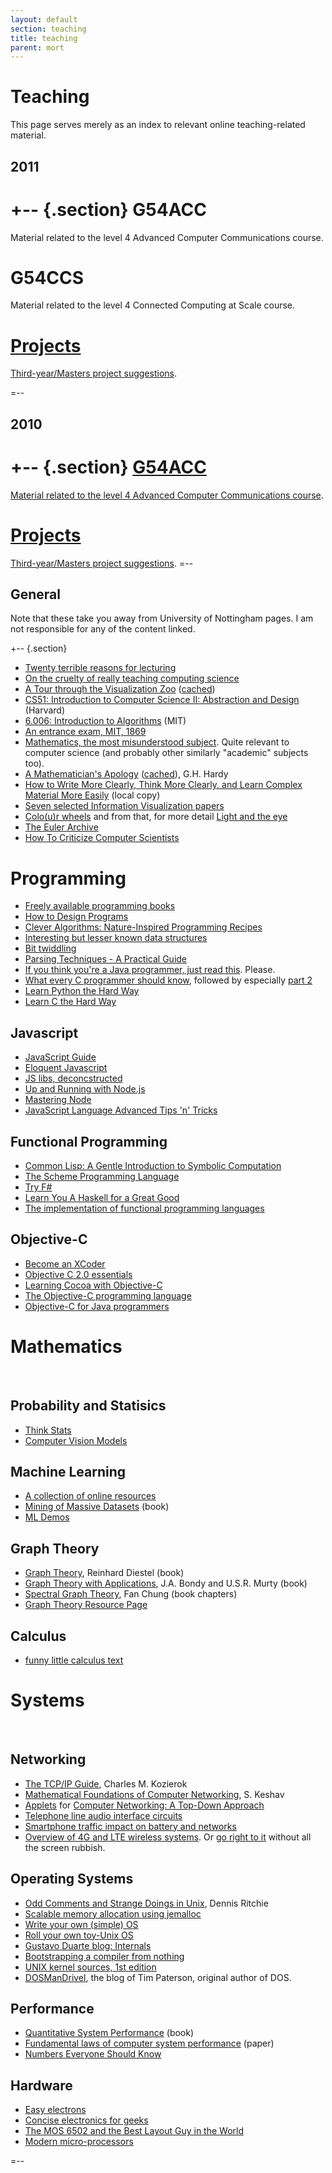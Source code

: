 ```yaml
---
layout: default
section: teaching
title: teaching
parent: mort
---
```


Teaching
========

This page serves merely as an index to relevant online
teaching-related material.

2011
----

+-- {.section}
G54ACC
======

Material related to the level 4 Advanced Computer Communications course.

G54CCS
======

Material related to the level 4 Connected Computing at Scale course.


[Projects][2011-projects]
========

[Third-year/Masters project suggestions][2011-projects].

=--

[2011-projects]: 2011-projects/
[2011-g54acc]: 2011-g54acc/
[2011-g54ccs]: 2011-g54ccs/


2010
----

+-- {.section}
[G54ACC][2010-g54acc]
======

[Material related to the level 4 Advanced Computer Communications course][2010-g54acc].


[Projects][2010-projects]
========

[Third-year/Masters project suggestions][2010-projects].
=--

[2010-projects]: 2010-projects/
[2010-g54acc]: 2010-g54acc/



General
-------

Note that these take you away from University of Nottingham pages.  I
am not responsible for any of the content linked.

+-- {.section}

+ [Twenty terrible reasons for
  lecturing](http://www.brookes.ac.uk/services/ocsd/2_learntch/20reasons.html) 
+ [On the cruelty of really teaching computing
  science](http://userweb.cs.utexas.edu/users/EWD/transcriptions/EWD10xx/EWD1036.html)
+ [A Tour through the Visualization
  Zoo](http://queue.acm.org/detail.cfm?id=1805128) ([cached](./material/p20-heer.pdf))
+ [CS51: Introduction to Computer Science II: Abstraction and
  Design](http://www.seas.harvard.edu/courses/cs51) (Harvard)
+ [6.006: Introduction to
  Algorithms](http://courses.csail.mit.edu/6.006/spring11/notes.shtml) (MIT)
+ [An entrance exam, MIT,
  1869](http://libraries.mit.edu/archives/exhibits/exam/index.html) 
+ [Mathematics, the most misunderstood
  subject](http://www.fordham.edu/academics/programs_at_fordham_/mathematics_departme/what_math/index.asp).
  Quite relevant to computer science (and probably other similarly
  "academic" subjects too).
+ [A Mathematician's Apology](http://www.math.ualberta.ca/mss/)
  ([cached](./material/GHHardy-AMathematiciansApology.pdf)),
  G.H. Hardy
+ [How to Write More Clearly, Think More Clearly, and Learn Complex
  Material More Easily](./material/WriteThinkLearn.pdf) (local copy)
+ [Seven selected Information Visualization
  papers](http://fellinlovewithdata.com/guides/7-classic-foundational-vis-papers) 
+ [Colo(u)r wheels](http://blog.asmartbear.com/color-wheels.html) and
  from that, for more detail [Light and the
  eye](http://www.handprint.com/HP/WCL/color1.html) 
+ [The Euler Archive](http://www.math.dartmouth.edu/~euler/)
+ [How To Criticize Computer
  Scientists](http://www.cs.purdue.edu/homes/dec/essay.criticize.html)


Programming
===========

+ [Freely available programming
  books](http://stackoverflow.com/questions/194812/list-of-freely-available-programming-books)
+ [How to Design Programs](http://htdp.org/2003-09-26/Book/)
+ [Clever Algorithms: Nature-Inspired Programming
  Recipes](http://www.cleveralgorithms.com/) 
+ [Interesting but lesser known data
  structures](http://stackoverflow.com/questions/500607/what-are-the-lesser-known-but-cool-data-structures) 
+ [Bit twiddling](http://graphics.stanford.edu/~seander/bithacks.html)
+ [Parsing Techniques - A Practical
  Guide](http://www.few.vu.nl/~dick/PTAPG.html)
+ [If you think you're a Java programmer, just read
  this](http://chaosinmotion.com/blog/?p=622).  Please.
+ [What every C programmer should
  know](http://blog.llvm.org/2011/05/what-every-c-programmer-should-know.html),
  followed by especially [part
  2](http://blog.llvm.org/2011/05/what-every-c-programmer-should-know_14.html)
+ [Learn Python the Hard Way](http://learnpythonthehardway.org/)
+ [Learn C the Hard Way](http://learncodethehardway.org/)

Javascript
----------

+ [JavaScript Guide](https://developer.mozilla.org/en/JavaScript/Guide)
+ [Eloquent Javascript](http://eloquentjavascript.net/)
+ [JS libs,
  deconcstructed](http://www.keyframesandcode.com/resources/javascript/deconstructed/)
+ [Up and Running with
  Node.js](http://ofps.oreilly.com/titles/9781449398583/index.html) 
+ [Mastering Node](https://github.com/visionmedia/masteringnode/)
+ [JavaScript Language Advanced Tips 'n'
  Tricks](http://code.google.com/p/jslibs/wiki/JavascriptTips)


Functional Programming
----------------------

+ [Common Lisp: A Gentle Introduction to Symbolic
  Computation](http://www.cs.cmu.edu/~dst/LispBook/index.html) 
+ [The Scheme Programming Language](http://scheme.com/tspl4/)
+ [Try F#](http://tryfs.net/)
+ [Learn You A Haskell for a Great
  Good](http://learnyouahaskell.com/chapters)
+ [The implementation of functional programming
  languages](http://research.microsoft.com/en-us/um/people/simonpj/papers/slpj-book-1987/) 

Objective-C
-----------

+ [Become an XCoder](http://www.cocoalab.com/?q=becomeanxcoder) 
+ [Objective C 2.0
  essentials](http://www.techotopia.com/index.php/Objective-C_2.0_Essentials) 
+ [Learning Cocoa with
  Objective-C](http://commons.oreilly.com/wiki/index.php/Learning_Cocoa_with_Objective-C) 
+ [The Objective-C programming
  language](http://developer.apple.com/library/mac/#documentation/Cocoa/Conceptual/ObjectiveC/Introduction/introObjectiveC.html) 
+ [Objective-C for Java
  programmers](http://www.informit.com/articles/article.aspx?p=1568732) 


Mathematics
===========

<br />

Probability and Statisics
-------------------------

+ [Think Stats](http://www.greenteapress.com/thinkstats/)
+ [Computer Vision Models](http://computervisionmodels.blogspot.com/)

Machine Learning
----------------

+ [A collection of online resources](http://metaoptimize.com/qa/questions/186/)
+ [Mining of Massive
  Datasets](http://infolab.stanford.edu/~ullman/pub/book.pdf) (book)
+ [ML Demos](http://mldemos.epfl.ch/)

Graph Theory
------------

+ [Graph Theory](http://diestel-graph-theory.com/), Reinhard Diestel (book)
+ [Graph Theory with
  Applications](http://www.ecp6.jussieu.fr/pageperso/bondy/books/gtwa/gtwa.html),
  J.A. Bondy and U.S.R. Murty (book) 
+ [Spectral Graph
  Theory](http://www.math.ucsd.edu/~fan/research/revised.html), Fan
  Chung (book chapters) 
+ [Graph Theory Resource
  Page](http://www.mongoosemetrics.com/phone-articles/graph-theory-resource-page.php) 

Calculus
--------

+ [funny little calculus text](http://www.math.upenn.edu/~ghrist/FLCT/)


Systems
=======

<br />

Networking
----------

+ [The TCP/IP Guide](http://www.tcpipguide.com/free/index.htm), Charles M. Kozierok
+ [Mathematical Foundations of Computer
  Networking](http://blizzard.cs.uwaterloo.ca/keshav/mediawiki-1.4.7/index.php/Mathematical_Foundations_of_Computer_Networking), 
  S. Keshav
+ [Applets](http://wps.aw.com/aw_kurose_network_5/111/28536/7305314.cw/index.html)
  for
  [Computer Networking: A Top-Down Approach](http://www.aw-bc.com/kurose_ross/)
+ [Telephone line audio interface circuits](http://www.epanorama.net/circuits/teleinterface.html)
+ [Smartphone traffic impact on battery and networks](https://labs.ericsson.com/developer-community/blog/smartphone-traffic-impact-battery-and-networks)
+ [Overview of 4G and LTE wireless
  systems](http://host.comsoc.org/freetutorial/anritsu4/anritsu4.html). Or
  [go right to
  it](http://host.comsoc.org/freetutorial/anritsu4/Myung/sun_tut8.htm)
  without all the screen rubbish. 

Operating Systems
-----------------

+ [Odd Comments and Strange Doings in
  Unix](http://cm.bell-labs.com/cm/cs/who/dmr/odd.html), Dennis
  Ritchie 
+ [Scalable memory allocation using
  jemalloc](http://www.facebook.com/notes/facebook-engineering/scalable-memory-allocation-using-jemalloc/480222803919)
+ [Write your own (simple)
  OS](http://mikeos.berlios.de/write-your-own-os.html) 
+ [Roll your own toy-Unix
  OS](http://www.jamesmolloy.co.uk/tutorial_html/index.html)
+ [Gustavo Duarte blog:
  Internals](http://duartes.org/gustavo/blog/category/internals)
+ [Bootstrapping a compiler from
  nothing](http://homepage.ntlworld.com/edmund.grimley-evans/bcompiler.html) 
+ [UNIX kernel sources, 1st edition](http://code.google.com/p/unix-jun72/)
+ [DOSManDrivel](http://dosmandrivel.blogspot.com/), the blog of Tim
  Paterson, original author of DOS.

Performance
-----------

+ [Quantitative System
  Performance](http://www.cs.washington.edu/homes/lazowska/qsp/)
  (book) 
+ [Fundamental laws of computer system
  performance](http://doi.acm.org/10.1145/800200.806196) (paper) 
+ [Numbers Everyone Should
  Know](http://highscalability.com/numbers-everyone-should-know) 

Hardware
--------

+ [Easy electrons](http://jeelabs.net/projects/cafe/wiki/Easy_Electrons)
+ [Concise electronics for
  geeks](http://lcamtuf.coredump.cx/electronics/) 
+ [The MOS 6502 and the Best Layout Guy in the
  World](http://research.swtch.com/2011/01/mos-6502-and-best-layout-guy-in-world.html)
+ [Modern
  micro-processors](http://www.lighterra.com/papers/modernmicroprocessors/)

=--



